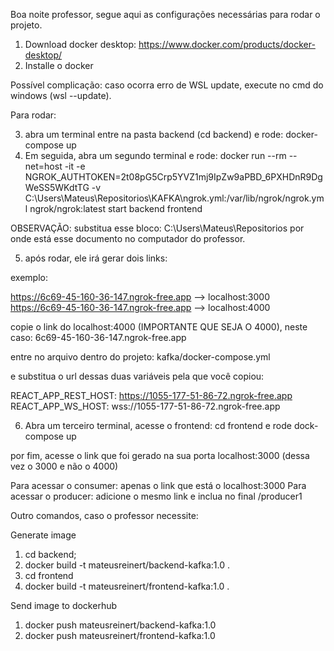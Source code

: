 Boa noite professor, segue aqui as configurações necessárias para rodar o projeto.

1. Download docker desktop: https://www.docker.com/products/docker-desktop/
2. Installe o docker

Possível complicação:
caso ocorra erro de WSL update, execute no cmd do windows (wsl --update).

Para rodar:

3. abra um terminal entre na pasta backend (cd backend) e rode: docker-compose up
4. Em seguida, abra um segundo terminal e rode:
docker run --rm --net=host -it -e NGROK_AUTHTOKEN=2t08pG5Crp5YVZ1mj9IpZw9aPBD_6PXHDnR9DgWeSS5WKdtTG -v C:\Users\Mateus\Repositorios\KAFKA\ngrok.yml:/var/lib/ngrok/ngrok.yml ngrok/ngrok:latest start backend frontend

OBSERVAÇÃO: substitua esse bloco: C:\Users\Mateus\Repositorios por onde está esse documento no computador do professor.

5. após rodar, ele irá gerar dois links:

exemplo:

https://6c69-45-160-36-147.ngrok-free.app --> localhost:3000
https://6c69-45-160-36-147.ngrok-free.app --> localhost:4000

copie o link do localhost:4000 (IMPORTANTE QUE SEJA O 4000), neste caso: 6c69-45-160-36-147.ngrok-free.app

entre no arquivo dentro do projeto: kafka/docker-compose.yml

e substitua o url dessas duas variáveis pela que você copiou:

REACT_APP_REST_HOST: https://1055-177-51-86-72.ngrok-free.app 
REACT_APP_WS_HOST: wss://1055-177-51-86-72.ngrok-free.app 

6. Abra um terceiro terminal, acesse o frontend: cd frontend e rode dock-compose up

por fim, acesse o link que foi gerado na sua porta localhost:3000 (dessa vez o 3000 e não o 4000)

Para acessar o consumer: apenas o link que está o localhost:3000
Para acessar o producer: adicione o mesmo link e inclua no final /producer1

Outro comandos, caso o professor necessite:



Generate image
1. cd backend;
2. docker build -t mateusreinert/backend-kafka:1.0 .
3. cd frontend
4. docker build -t mateusreinert/frontend-kafka:1.0 .

Send image to dockerhub
1. docker push mateusreinert/backend-kafka:1.0
2. docker push mateusreinert/frontend-kafka:1.0